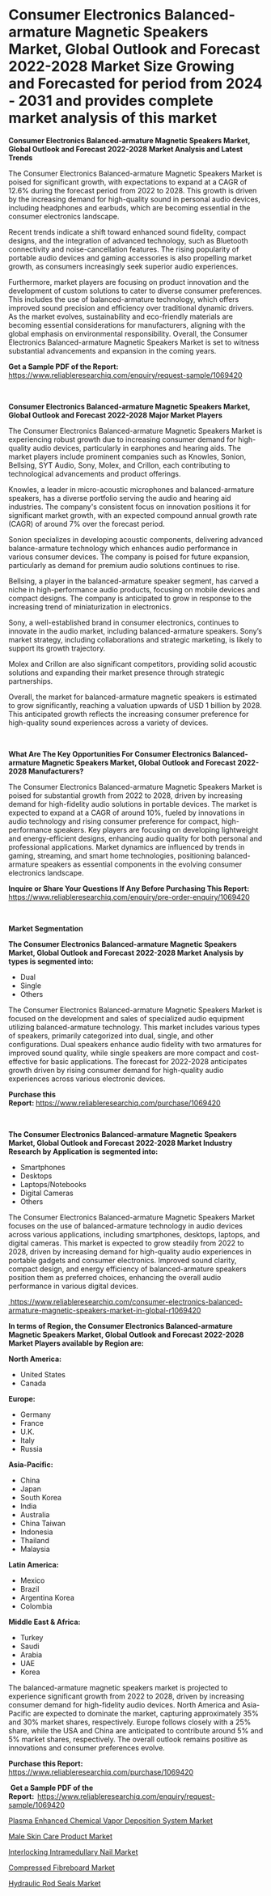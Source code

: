 <p><h1>Consumer Electronics Balanced-armature Magnetic Speakers Market, Global Outlook and Forecast 2022-2028 Market Size Growing and Forecasted for period from 2024 - 2031 and provides complete market analysis of this market</h1></p><p><strong>Consumer Electronics Balanced-armature Magnetic Speakers Market, Global Outlook and Forecast 2022-2028 Market Analysis and Latest Trends</strong></p>
<p><p>The Consumer Electronics Balanced-armature Magnetic Speakers Market is poised for significant growth, with expectations to expand at a CAGR of 12.6% during the forecast period from 2022 to 2028. This growth is driven by the increasing demand for high-quality sound in personal audio devices, including headphones and earbuds, which are becoming essential in the consumer electronics landscape.</p><p>Recent trends indicate a shift toward enhanced sound fidelity, compact designs, and the integration of advanced technology, such as Bluetooth connectivity and noise-cancellation features. The rising popularity of portable audio devices and gaming accessories is also propelling market growth, as consumers increasingly seek superior audio experiences.</p><p>Furthermore, market players are focusing on product innovation and the development of custom solutions to cater to diverse consumer preferences. This includes the use of balanced-armature technology, which offers improved sound precision and efficiency over traditional dynamic drivers. As the market evolves, sustainability and eco-friendly materials are becoming essential considerations for manufacturers, aligning with the global emphasis on environmental responsibility. Overall, the Consumer Electronics Balanced-armature Magnetic Speakers Market is set to witness substantial advancements and expansion in the coming years.</p></p>
<p><strong>Get a Sample PDF of the Report:&nbsp;</strong> <a href="https://www.reliableresearchiq.com/enquiry/request-sample/1069420">https://www.reliableresearchiq.com/enquiry/request-sample/1069420</a></p>
<p>&nbsp;</p>
<p><strong>Consumer Electronics Balanced-armature Magnetic Speakers Market, Global Outlook and Forecast 2022-2028 Major Market Players</strong></p>
<p><p>The Consumer Electronics Balanced-armature Magnetic Speakers Market is experiencing robust growth due to increasing consumer demand for high-quality audio devices, particularly in earphones and hearing aids. The market players include prominent companies such as Knowles, Sonion, Bellsing, SYT Audio, Sony, Molex, and Crillon, each contributing to technological advancements and product offerings.</p><p>Knowles, a leader in micro-acoustic microphones and balanced-armature speakers, has a diverse portfolio serving the audio and hearing aid industries. The company's consistent focus on innovation positions it for significant market growth, with an expected compound annual growth rate (CAGR) of around 7% over the forecast period. </p><p>Sonion specializes in developing acoustic components, delivering advanced balance-armature technology which enhances audio performance in various consumer devices. The company is poised for future expansion, particularly as demand for premium audio solutions continues to rise.</p><p>Bellsing, a player in the balanced-armature speaker segment, has carved a niche in high-performance audio products, focusing on mobile devices and compact designs. The company is anticipated to grow in response to the increasing trend of miniaturization in electronics.</p><p>Sony, a well-established brand in consumer electronics, continues to innovate in the audio market, including balanced-armature speakers. Sony’s market strategy, including collaborations and strategic marketing, is likely to support its growth trajectory.</p><p>Molex and Crillon are also significant competitors, providing solid acoustic solutions and expanding their market presence through strategic partnerships.</p><p>Overall, the market for balanced-armature magnetic speakers is estimated to grow significantly, reaching a valuation upwards of USD 1 billion by 2028. This anticipated growth reflects the increasing consumer preference for high-quality sound experiences across a variety of devices.</p></p>
<p>&nbsp;</p>
<p><strong>What Are The Key Opportunities For Consumer Electronics Balanced-armature Magnetic Speakers Market, Global Outlook and Forecast 2022-2028 Manufacturers?</strong></p>
<p><p>The Consumer Electronics Balanced-armature Magnetic Speakers Market is poised for substantial growth from 2022 to 2028, driven by increasing demand for high-fidelity audio solutions in portable devices. The market is expected to expand at a CAGR of around 10%, fueled by innovations in audio technology and rising consumer preference for compact, high-performance speakers. Key players are focusing on developing lightweight and energy-efficient designs, enhancing audio quality for both personal and professional applications. Market dynamics are influenced by trends in gaming, streaming, and smart home technologies, positioning balanced-armature speakers as essential components in the evolving consumer electronics landscape.</p></p>
<p><strong>Inquire or Share Your Questions If Any Before Purchasing This Report:</strong> <a href="https://www.reliableresearchiq.com/enquiry/pre-order-enquiry/1069420">https://www.reliableresearchiq.com/enquiry/pre-order-enquiry/1069420</a></p>
<p>&nbsp;</p>
<p><strong>Market Segmentation</strong></p>
<p><strong>The Consumer Electronics Balanced-armature Magnetic Speakers Market, Global Outlook and Forecast 2022-2028 Market Analysis by types is segmented into:</strong></p>
<p><ul><li>Dual</li><li>Single</li><li>Others</li></ul></p>
<p><p>The Consumer Electronics Balanced-armature Magnetic Speakers Market is focused on the development and sales of specialized audio equipment utilizing balanced-armature technology. This market includes various types of speakers, primarily categorized into dual, single, and other configurations. Dual speakers enhance audio fidelity with two armatures for improved sound quality, while single speakers are more compact and cost-effective for basic applications. The forecast for 2022-2028 anticipates growth driven by rising consumer demand for high-quality audio experiences across various electronic devices.</p></p>
<p><strong>Purchase this Report:&nbsp;</strong><a href="https://www.reliableresearchiq.com/purchase/1069420">https://www.reliableresearchiq.com/purchase/1069420</a></p>
<p>&nbsp;</p>
<p><strong>The Consumer Electronics Balanced-armature Magnetic Speakers Market, Global Outlook and Forecast 2022-2028 Market Industry Research by Application is segmented into:</strong></p>
<p><ul><li>Smartphones</li><li>Desktops</li><li>Laptops/Notebooks</li><li>Digital Cameras</li><li>Others</li></ul></p>
<p><p>The Consumer Electronics Balanced-armature Magnetic Speakers Market focuses on the use of balanced-armature technology in audio devices across various applications, including smartphones, desktops, laptops, and digital cameras. This market is expected to grow steadily from 2022 to 2028, driven by increasing demand for high-quality audio experiences in portable gadgets and consumer electronics. Improved sound clarity, compact design, and energy efficiency of balanced-armature speakers position them as preferred choices, enhancing the overall audio performance in various digital devices.</p></p>
<p><a href="https://www.reliableresearchiq.com/consumer-electronics-balanced-armature-magnetic-speakers-market-in-global-r1069420">&nbsp;https://www.reliableresearchiq.com/consumer-electronics-balanced-armature-magnetic-speakers-market-in-global-r1069420</a></p>
<p><strong>In terms of Region, the Consumer Electronics Balanced-armature Magnetic Speakers Market, Global Outlook and Forecast 2022-2028 Market Players available by Region are:</strong></p>
<p>
    <p> <strong> North America: </strong>
        <ul>
            <li>United States</li>
            <li>Canada</li>
        </ul>
        </p> 
    <p> <strong> Europe: </strong>
        <ul>
            <li>Germany</li>
            <li>France</li>
            <li>U.K.</li>
            <li>Italy</li>
            <li>Russia</li>
        </ul>
        </p> 
    <p> <strong> Asia-Pacific: </strong>
        <ul>
            <li>China</li>
            <li>Japan</li>
            <li>South Korea</li>
            <li>India</li>
            <li>Australia</li>
            <li>China Taiwan</li>
            <li>Indonesia</li>
            <li>Thailand</li>
            <li>Malaysia</li>
        </ul>
        </p> 
    <p> <strong> Latin America: </strong>
        <ul>
            <li>Mexico</li>
            <li>Brazil</li>
            <li>Argentina Korea</li>
            <li>Colombia</li>
        </ul>
        </p> 
    <p> <strong> Middle East & Africa: </strong>
        <ul>
            <li>Turkey</li>
            <li>Saudi</li>
            <li>Arabia</li>
            <li>UAE</li>
            <li>Korea</li>
        </ul>
    </p>
    </p>
<p><p>The balanced-armature magnetic speakers market is projected to experience significant growth from 2022 to 2028, driven by increasing consumer demand for high-fidelity audio devices. North America and Asia-Pacific are expected to dominate the market, capturing approximately 35% and 30% market shares, respectively. Europe follows closely with a 25% share, while the USA and China are anticipated to contribute around 5% and 5% market shares, respectively. The overall outlook remains positive as innovations and consumer preferences evolve.</p></p>
<p><strong>Purchase this Report: </strong><a href="https://www.reliableresearchiq.com/purchase/1069420">https://www.reliableresearchiq.com/purchase/1069420</a></p>
<p>&nbsp;<strong>Get a Sample PDF of the Report:&nbsp;&nbsp;</strong><a href="https://www.reliableresearchiq.com/enquiry/request-sample/1069420">https://www.reliableresearchiq.com/enquiry/request-sample/1069420</a></p>
<p><strong></strong></p>
<p><p><a href="https://www.linkedin.com/pulse/plasma-enhanced-chemical-vapor-deposition-system-market-share-galme?trackingId=0Dg7swjHQ6yVDkXTMER5pQ%3D%3D">Plasma Enhanced Chemical Vapor Deposition System Market</a></p><p><a href="https://www.linkedin.com/pulse/male-skin-care-product-market-analysis-report-global-insights-jztzf?trackingId=CANiRfihSTmrBlCu6NQnLg%3D%3D">Male Skin Care Product Market</a></p><p><a href="https://www.linkedin.com/pulse/interlocking-intramedullary-nail-market-outlook-complete-e630e?trackingId=ISZbl%2FbWTU2oRpBsqiCyqw%3D%3D">Interlocking Intramedullary Nail Market</a></p><p><a href="https://www.linkedin.com/pulse/analyzing-compressed-fibreboard-market-dynamics-growth-l50he?trackingId=qjU1q%2FbnQWiqM40M89RJ0g%3D%3D">Compressed Fibreboard Market</a></p><p><a href="https://www.linkedin.com/pulse/hydraulic-rod-seals-market-research-report-includes-analysis-manfe?trackingId=a%2FrAocl0SJ%2B8RAfDvSgjGQ%3D%3D">Hydraulic Rod Seals Market</a></p></p>